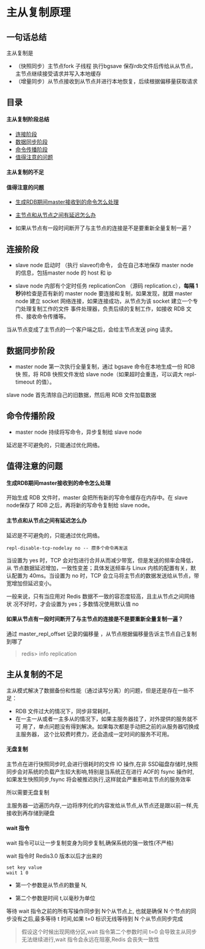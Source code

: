# 主从复制原理

## 一句话总结

主从复制是

- （快照同步）主节点fork 子线程 执行bgsave 保存rdb文件后传给从从节点， 主节点继续接受请求并写入本地缓存
- （增量同步）从节点接收到从节点并进行本地恢复，后续根据偏移量获取请求

## 目录

#### 主从复制阶段总结

- [连接阶段](#连接阶段)
- [数据同步阶段](#数据同步阶段)
- [命令传播阶段](#命令传播阶段)
- [值得注意的问题](#值得注意的问题)

#### 主从复制的不足

#### 值得注意的问题

- [生成RDB期间master接收到的命令怎么处理](#生成RDB期间master接收到的命令怎么处理)

- [主节点和从节点之间有延迟怎么办](#主节点和从节点之间有延迟怎么办)

- 如果从节点有一段时间断开了与主节点的连接是不是要重新全量复制一遍？ 

  

## 连接阶段

- slave node 启动时 （执行 slaveof)命令， 会在自己本地保存 master node 的信息，包括master node 的 host 和 ip

- slave node 内部有个定时任务 replicationCon （源码 replication.c），**每隔 1 秒**钟检查是否有新的 master node 要连接和复制，如果发现，就跟 master node 建立  socket 网络连接，如果连接成功，从节点为该 socket 建立一个专门处理复制工作的文件 事件处理器，负责后续的复制工作，如接收 RDB 文件、接收命令传播等。

当从节点变成了主节点的一个客户端之后，会给主节点发送 ping 请求。 

## 数据同步阶段

- master node 第一次执行全量复制，通过 bgsave 命令在本地生成一份 RDB 快 照，将 RDB 快照文件发给 slave node（如果超时会重连，可以调大 repl-timeout 的值）。 

slave node 首先清除自己的旧数据，然后用 RDB 文件加载数据

## 命令传播阶段

- master node 持续将写命令，异步复制给 slave node

延迟是不可避免的，只能通过优化网络。

## 值得注意的问题

#### 生成RDB期间master接收到的命令怎么处理

开始生成 RDB 文件时，master 会把所有新的写命令缓存在内存中。在 slave node保存了 RDB 之后，再将新的写命令复制给 slave node。

#### 主节点和从节点之间有延迟怎么办

延迟是不可避免的，只能通过优化网络。

```
repl-disable-tcp-nodelay no -- 攒多个命令再发送
```

当设置为 yes 时，TCP 会对包进行合并从而减少带宽，但是发送的频率会降低，从 节点数据延迟增加，一致性变差；具体发送频率与 Linux 内核的配置有关，默认配置为 40ms。当设置为 no 时，TCP 会立马将主节点的数据发送给从节点，带宽增加但延迟变小。

一般来说，只有当应用对 Redis 数据不一致的容忍度较高，且主从节点之间网络状 况不好时，才会设置为 yes；多数情况使用默认值 no

#### 如果从节点有一段时间断开了与主节点的连接是不是要重新全量复制一遍？ 

通过 master_repl_offset 记录的偏移量 ，从节点根据偏移量告诉主节点自己复制到哪了

> redis> info replication

## **主从复制的不足** 

主从模式解决了数据备份和性能（通过读写分离）的问题，但是还是存在一些不足：

- RDB 文件过大的情况下，同步非常耗时。
- 在一主一从或者一主多从的情况下，如果主服务器挂了，对外提供的服务就不可 用了，单点问题没有得到解决。如果每次都是手动把之前的从服务器切换成主服务器， 这个比较费时费力，还会造成一定时间的服务不可用。 

#### 无盘复制

主节点在进行快照同步时,会进行很耗时的文件 IO 操作,在非 SSD磁盘存储时,快照同步会对系统的负载产生较大影响,特别是当系统正在进行 AOF的 fsync 操作时,如果发生快照同步,fsync 将会被推迟执行,这样就会严重影响主节点的服务效率

所以需要无盘复制

主服务器一边遍历内存,一边将序列化的内容发给从节点,从节点还是跟以前一样,先接收到再存储到硬盘

#### wait 指令

wait 指令可以让一步复制变身为同步复制,确保系统的强一致性(不严格)

wait 指令时 Redis3.0 版本以后才出来的

```
set key value 
wait 1 0
```

- 第一个参数是从节点的数量 N, 

- 第二个参数是时间 t,以毫秒为单位

等待 wait 指令之前的所有写操作同步到 N个从节点上, 也就是确保 N 个节点的同步没有之后,最多等待 t 时间,如果 t=0 标识无线等待到 N 个从节点同步完成

> 假设这个时候出现网络分区,wait 指令第二个参数时间 t=0 会导致主从同步无法继续进行,wait 指令会永远在阻塞,Redis 会丧失一致性





